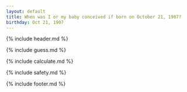 ```yaml
---
layout: default
title: When was I or my baby conceived if born on October 21, 1907?
birthday: Oct 21, 1907
---
```


{% include header.md %}

{% include guess.md %}

{% include calculate.md %}

{% include safety.md %}

{% include footer.md %}



